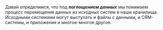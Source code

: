 Давай определимся, что под ***поглощением данных*** мы понимаем процесс перемещения данных из исходных систем в наши хранилища. Исходными системами могут выступать и файлы с данными, и CRM-системы, и приложения и многое-многое другое. 
